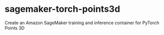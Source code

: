# sagemaker-torch-points3d
Create an Amazon SageMaker training and inference container for PyTorch Points 3D
